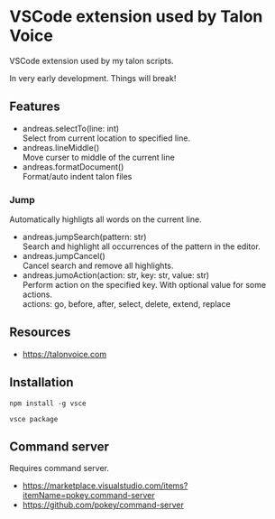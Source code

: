 # VSCode extension used by Talon Voice
VSCode extension used by my talon scripts.

In very early development. Things will break!

## Features
* andreas.selectTo(line: int)    
    Select from current location to specified line.
* andreas.lineMiddle()    
    Move curser to middle of the current line
* andreas.formatDocument()    
    Format/auto indent talon files

### Jump
Automatically highligts all words on the current line. 
* andreas.jumpSearch(pattern: str)    
    Search and highlight all occurrences of the pattern in the editor.
* andreas.jumpCancel()    
    Cancel search and remove all highlights.
* andreas.jumoAction(action: str, key: str, value: str)    
    Perform action on the specified key. With optional value for some actions.    
    actions: go, before, after, select, delete, extend, replace

## Resources
* https://talonvoice.com

## Installation
    npm install -g vsce

    vsce package

## Command server
Requires command server.
* https://marketplace.visualstudio.com/items?itemName=pokey.command-server
* https://github.com/pokey/command-server
